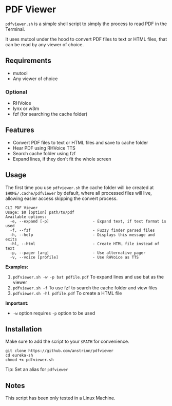 # PDF Viewer

`pdfviewer.sh` is a simple shell script to simply the process to read PDF in the Terminal.

It uses mutool under the hood to convert PDF files to text or HTML files, that can be read by any viewer of choice.

## Requirements

- mutool
- Any viewer of choice

### Optional

- RHVoice
- lynx or w3m
- fzf (for searching the cache folder)

## Features

- Convert PDF files to text or HTML files and save to cache folder
- Hear PDF using RHVoice TTS
- Search cache folder using fzf
- Expand lines, if they don't fit the whole screen

## Usage

The first time you use `pdfviewer.sh` the cache folder will be created at `$HOME/.cache/pdfviewer` by default, where all processed files will live, allowing easier access skipping the convert process.

```
CLI PDF Viewer
Usage: $0 [option] path/to/pdf
Available options:
  -e, --expand [-p]                   - Expand text, if text format is used
  -f, --fzf                           - Fuzzy finder parsed files
  -h, --help                          - Displays this message and exits
  -hl, --html                         - Create HTML file instead of text
  -p, --pager [arg]                   - Use alternative pager
  -v, --voice [profile]               - Use RHVoice as TTS
```

**Examples:**

1. `pdfviewer.sh -w -p bat pdfile.pdf` To expand lines and use bat as the viewer
2. `pdfviewer.sh -f` To use fzf to search the cache folder and view files
3. `pdfviewer.sh -hl pdfile.pdf` To create a HTML file

**Important:**

- `-w` option requires `-p` option to be used

## Installation

Make sure to add the script to your `$PATH` for convenience.

```
git clone https://github.com/anstrinn/pdfviewer
cd eureka-sh
chmod +x pdfviewer.sh
```

Tip: Set an alias for `pdfviewer`

## Notes

This script has been only tested in a Linux Machine.
